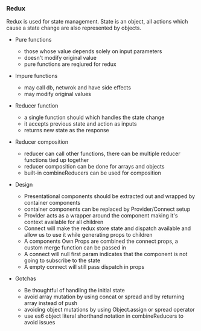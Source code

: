



### Redux
  Redux is used for state management. State is an object, all actions which cause a state change are also represented by objects.

* Pure functions
  * those whose value depends solely on input parameters
  * doesn't modify original value 
  * pure functions are reqiured for redux
* Impure functions
  * may call db, netwrok and have side effects
  * may modify original values
* Reducer function
  * a single function should which handles the state change
  * it accepts previous state and action as inputs
  * returns new state as the response
* Reducer composition
  * reducer can call other functions, there can be multiple reducer functions tied up together
  * reducer composition can be done for arrays and objects
  * built-in combineReducers can be used for composition
* Design
  * Presentational components should be extracted out and wrapped by container components
  * container components can be replaced by Provider/Connect setup
  * Provider acts as a wrapper around the component making it's context available for all children
  * Connect will make the redux store state and dispatch available and allow us to use it while generating props to children
  * A components Own Props are combined the connect props, a custom merge function can be passed in
  * A connect will null first param indicates that the component is not going to subscribe to the state
  * A empty connect will still pass dispatch in props
  
* Gotchas
  * Be thoughtful of handling the initial state
  * avoid array mutation by using concat or spread and by returning array instead of push
  * avoiding object mutations by using Object.assign or spread operator
  * use es6 object literal shorthand notation in combineReducers to avoid issues

  

